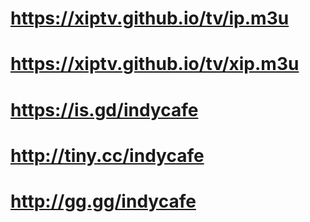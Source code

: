 # https://xiptv.github.io/tv/ip.m3u
# https://xiptv.github.io/tv/xip.m3u

# https://is.gd/indycafe
# http://tiny.cc/indycafe
# http://gg.gg/indycafe
